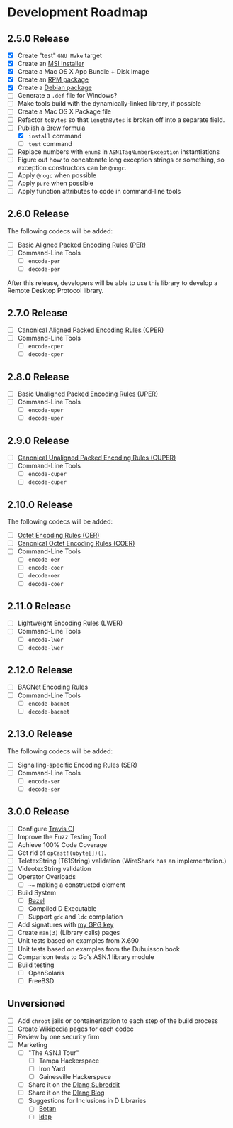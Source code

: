 # Development Roadmap

## 2.5.0 Release

- [x] Create "test" `GNU Make` target
- [x] Create an [MSI Installer](https://wixtoolset.org/)
- [x] Create a Mac OS X App Bundle + Disk Image
- [x] Create an [RPM package](https://access.redhat.com/sites/default/files/attachments/rpm_building_howto.pdf)
- [x] Create a [Debian package](https://debian-handbook.info/browse/stable/debian-packaging.html)
- [ ] Generate a `.def` file for Windows?
- [ ] Make tools build with the dynamically-linked library, if possible
- [ ] Create a Mac OS X Package file
- [ ] Refactor `toBytes` so that `lengthBytes` is broken off into a separate field.
- [ ] Publish a [Brew formula](https://docs.brew.sh/Formula-Cookbook.html)
  - [x] `install` command
  - [ ] `test` command
- [ ] Replace numbers with `enum`s in `ASN1TagNumberException` instantiations
- [ ] Figure out how to concatenate long exception strings or something, so exception constructors can be `@nogc`.
- [ ] Apply `@nogc` when possible
- [ ] Apply `pure` when possible
- [ ] Apply function attributes to code in command-line tools

## 2.6.0 Release

The following codecs will be added:

- [ ] [Basic Aligned Packed Encoding Rules (PER)](https://www.itu.int/rec/T-REC-X.691-201508-I)
- [ ] Command-Line Tools
  - [ ] `encode-per`
  - [ ] `decode-per`

After this release, developers will be able to use this library to develop a
Remote Desktop Protocol library.

## 2.7.0 Release

- [ ] [Canonical Aligned Packed Encoding Rules (CPER)](https://www.itu.int/rec/T-REC-X.691-201508-I)
- [ ] Command-Line Tools
  - [ ] `encode-cper`
  - [ ] `decode-cper`

## 2.8.0 Release

- [ ] [Basic Unaligned Packed Encoding Rules (UPER)](https://www.itu.int/rec/T-REC-X.691-201508-I)
- [ ] Command-Line Tools
  - [ ] `encode-uper`
  - [ ] `decode-uper`

## 2.9.0 Release

- [ ] [Canonical Unaligned Packed Encoding Rules (CUPER)](https://www.itu.int/rec/T-REC-X.691-201508-I)
- [ ] Command-Line Tools
  - [ ] `encode-cuper`
  - [ ] `decode-cuper`

## 2.10.0 Release

The following codecs will be added:

- [ ] [Octet Encoding Rules (OER)](https://www.itu.int/rec/T-REC-X.696-201508-I)
- [ ] [Canonical Octet Encoding Rules (COER)](https://www.itu.int/rec/T-REC-X.696-201508-I)
- [ ] Command-Line Tools
  - [ ] `encode-oer`
  - [ ] `encode-coer`
  - [ ] `decode-oer`
  - [ ] `decode-coer`

## 2.11.0 Release

- [ ] Lightweight Encoding Rules (LWER)
- [ ] Command-Line Tools
  - [ ] `encode-lwer`
  - [ ] `decode-lwer`

## 2.12.0 Release

- [ ] BACNet Encoding Rules
- [ ] Command-Line Tools
  - [ ] `encode-bacnet`
  - [ ] `decode-bacnet`

## 2.13.0 Release

The following codecs will be added:

- [ ] Signalling-specific Encoding Rules (SER)
- [ ] Command-Line Tools
  - [ ] `encode-ser`
  - [ ] `decode-ser`

## 3.0.0 Release

- [ ] Configure [Travis CI](https://travis-ci.org)
- [ ] Improve the Fuzz Testing Tool
- [ ] Achieve 100% Code Coverage
- [ ] Get rid of `opCast!(ubyte[])()`.
- [ ] TeletexString (T61String) validation (WireShark has an implementation.)
- [ ] VideotexString validation
- [ ] Operator Overloads
  - [ ] `~=` making a constructed element
- [ ] Build System
  - [ ] [Bazel](https://www.bazel.build)
  - [ ] Compiled D Executable
  - [ ] Support `gdc` and `ldc` compilation
- [ ] Add signatures with [my GPG key](https://jonathan.wilbur.space/downloads/jonathan@wilbur.space.gpg.pub)
- [ ] Create `man(3)` (Library calls) pages
- [ ] Unit tests based on examples from X.690
- [ ] Unit tests based on examples from the Dubuisson book
- [ ] Comparison tests to Go's ASN.1 library module
- [ ] Build testing
  - [ ] OpenSolaris
  - [ ] FreeBSD

## Unversioned

- [ ] Add `chroot` jails or containerization to each step of the build process
- [ ] Create Wikipedia pages for each codec
- [ ] Review by one security firm
- [ ] Marketing
  - [ ] "The ASN.1 Tour"
    - [ ] Tampa Hackerspace
    - [ ] Iron Yard
    - [ ] Gainesville Hackerspace
  - [ ] Share it on the [Dlang Subreddit](https://www.reddit.com/r/dlang/)
  - [ ] Share it on the [Dlang Blog](https://forum.dlang.org/group/announce)
  - [ ] Suggestions for Inclusions in D Libraries
    - [ ] [Botan](https://github.com/etcimon/botan)
    - [ ] [ldap](https://github.com/WebFreak001/ldap)